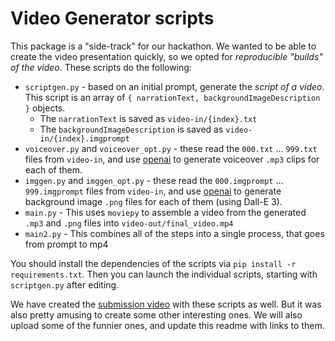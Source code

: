 # Video Generator scripts

This package is a "side-track" for our hackathon. We wanted to be able to create the video presentation quickly, so we opted for _reproducible "builds" of the video_. These scripts do the following:

* `scriptgen.py` - based on an initial prompt, generate the _script of a video_. This script is an array of `{ narrationText, backgroundImageDescription }` objects.
    * The `narrationText` is saved as `video-in/{index}.txt`
    * The `backgroundImageDescription` is saved as `video-in/{index}.imgprompt`
* `voiceover.py` and `voiceover_opt.py` - these read the `000.txt` ... `999.txt` files from `video-in`, and use [openai](https://github.com/openai/openai-python) to generate voiceover `.mp3` clips for each of them.
* `imggen.py` and `imggen_opt.py` - these read the `000.imgprompt` ... `999.imgprompt` files from `video-in`, and use [openai](https://github.com/openai/openai-python) to generate background image `.png` files for each of them (using Dall-E 3).
* `main.py` - This uses `moviepy` to assemble a video from the generated `.mp3` and `.png` files into `video-out/final_video.mp4`
* `main2.py` - This combines all of the steps into a single process, that goes from prompt to mp4

You should install the dependencies of the scripts via `pip install -r requirements.txt`. Then you can launch the individual scripts, starting with `scriptgen.py` after editing.

We have created the [submission video](https://www.youtube.com/watch?v=KUHTHg-tN9Y) with these scripts as well. But it was also pretty amusing to create some other interesting ones. We will also upload some of the funnier ones, and update this readme with links to them.
